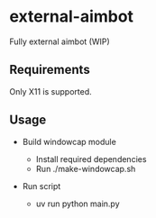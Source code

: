 # external-aimbot
Fully external aimbot (WIP)

## Requirements

Only X11 is supported.

## Usage

* Build windowcap module
  - Install required dependencies
  - Run ./make-windowcap.sh

* Run script
  - uv run python main.py
